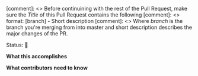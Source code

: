 
[comment]: <> Before continuining with the rest of the Pull Request, make sure the *Title* of this Pull Request contains the following
[comment]: <> format: [branch] - Short description
[comment]: <> Where *branch* is the branch you're merging from into master and short description describes the major changes of the PR.

Status: :construction:

**What this accomplishes**


**What contributors need to know**
